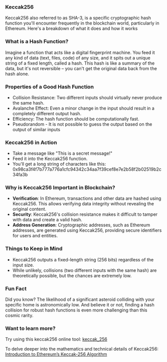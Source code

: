 ### Keccak256

Keccak256 also referred to as SHA-3, is a specific cryptographic hash function you'll encounter frequently in the blockchain world, particularly in Ethereum. Here's a breakdown of what it does and how it works

### What is a Hash Function?

Imagine a function that acts like a digital fingerprint machine. You feed it any kind of data (text, files, code) of any size, and it spits out a unique string of a fixed length, called a hash. This hash is like a summary of the data, but it's not reversible – you can't get the original data back from the hash alone.

### Properties of a Good Hash Function

- Collision Resistance: Two different inputs should virtually never produce the same hash.
- Avalanche Effect: Even a minor change in the input should result in a completely different output hash.
- Efficiency: The hash function should be computationally fast.
- Pseudorandom - It is not possible to guess the output based on the output of similar inputs

### Keccak256 in Action

- Take a message like "This is a secret message!"
- Feed it into the Keccak256 function.
- You'll get a long string of characters like this: 0x98ca3f4f7b777a776a1cfc94342c34aa7f39cef8e7e2b58f2b02519b2c34fa3b

### Why is Keccak256 Important in Blockchain?

- **Verification**: In Ethereum, transactions and other data are hashed using Keccak256. This allows verifying data integrity without revealing the original content.
- **Security**: Keccak256's collision resistance makes it difficult to tamper with data and create a valid hash.
- **Address Generation**: Cryptographic addresses, such as Ethereum addresses, are generated using Keccak256, providing secure identifiers for users and entities.

### Things to Keep in Mind

- Keccak256 outputs a fixed-length string (256 bits) regardless of the input size.
- While unlikely, collisions (two different inputs with the same hash) are theoretically possible, but the chances are extremely low.

### Fun Fact

Did you know? The likelihood of a significant asteroid colliding with your specific home is astronomically low. And believe it or not, finding a hash collision for robust hash functions is even more challenging than this cosmic rarity.

### Want to learn more?

Try using this keccak256 online tool: [keccak_256](https://emn178.github.io/online-tools/keccak_256.html)

To delve deeper into the mathematics and technical details of Keccak256: [Introduction to Ethereum’s Keccak-256 Algorithm](https://wiki.rugdoc.io/docs/introduction-to-ethereums-keccak-256-algorithm/)
